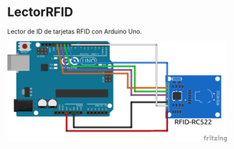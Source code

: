 # LectorRFID
Lector de ID de tarjetas RFID con Arduino Uno.

![Imagen prototipo](https://raw.githubusercontent.com/Rubik3x3/LectorRFID/main/LectorRFID_Prototipo.png)
